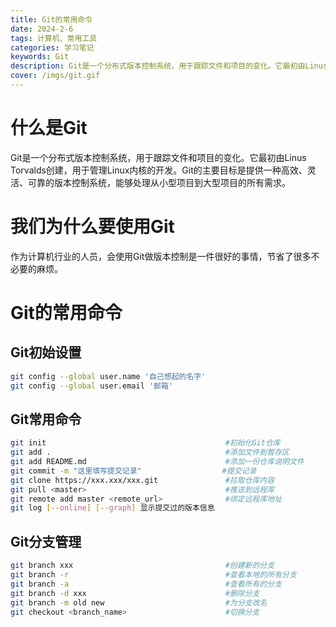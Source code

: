 ```yaml
---
title: Git的常用命令
date: 2024-2-6
tags: 计算机、常用工具
categories: 学习笔记
keywords: Git
description: Git是一个分布式版本控制系统，用于跟踪文件和项目的变化。它最初由Linus Torvalds创建，用于管理Linux内核的开发。Git的主要目标是提供一种高效、灵活、可靠的版本控制系统，能够处理从小型项目到大型项目的所有需求。
cover: /imgs/git.gif
---
```


# 什么是Git

Git是一个分布式版本控制系统，用于跟踪文件和项目的变化。它最初由Linus Torvalds创建，用于管理Linux内核的开发。Git的主要目标是提供一种高效、灵活、可靠的版本控制系统，能够处理从小型项目到大型项目的所有需求。
# 我们为什么要使用Git
作为计算机行业的人员，会使用Git做版本控制是一件很好的事情，节省了很多不必要的麻烦。
# Git的常用命令
## Git初始设置

```bash
git config --global user.name '自己想起的名字'
git config --global user.email '邮箱'
```
## Git常用命令
```bash
git init                                        #初始化Git仓库
git add .                                       #添加文件到暂存区
git add README.md                               #添加一份仓库说明文件
git commit -m "这里填写提交记录"                  #提交记录
git clone https://xxx.xxx/xxx.git               #拉取仓库内容
git pull <master>                               #推送到远程库
git remote add master <remote_url>              #绑定远程库地址
git log [--online] [--graph] 显示提交过的版本信息
```
## Git分支管理
```bash
git branch xxx                                  #创建新的分支
git branch -r                                   #查看本地的所有分支
git branch -a                                   #查看所有的分支
git branch -d xxx                               #删除分支
git branch -m old new                           #为分支改名
git checkout <branch_name>                      #切换分支
```


